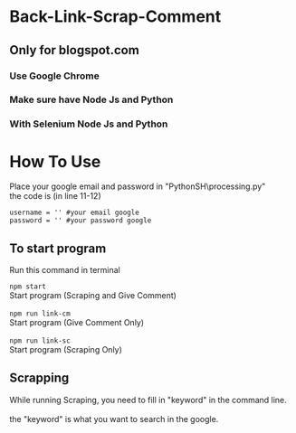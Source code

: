 # Back-Link-Scrap-Comment
## Only for blogspot.com
### Use Google Chrome
###  Make sure have Node Js and Python
### With Selenium Node Js and Python

# How To Use

Place your google email and password in "PythonSH\processing.py"
<br>
the code is (in line 11-12)
```
username = '' #your email google 
password = '' #your password google
```


## To start program

Run this command in terminal

```npm start```
<br>
Start program (Scraping and Give Comment)
<br> <br>
```npm run link-cm```
<br>
Start program (Give Comment Only)
<br><br>
```npm run link-sc```
<br>
Start program (Scraping Only)

## Scrapping
While running Scraping, you need to fill in "keyword" in the command line.
<br><br>
the "keyword" is what you want to search in the google.


